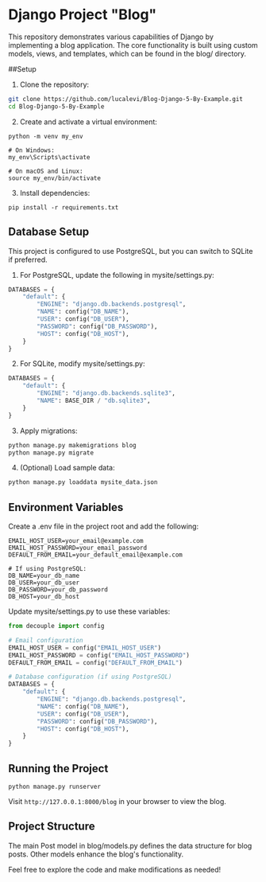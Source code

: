 # Django Project "Blog"
This repository demonstrates various capabilities of Django by implementing a blog application. The core functionality is built using custom models, views, and templates, which can be found in the blog/ directory.

##Setup
1. Clone the repository:

```bash
git clone https://github.com/lucalevi/Blog-Django-5-By-Example.git
cd Blog-Django-5-By-Example
```

2. Create and activate a virtual environment:

```
python -m venv my_env

# On Windows:
my_env\Scripts\activate

# On macOS and Linux:
source my_env/bin/activate
```

3. Install dependencies:
```
pip install -r requirements.txt
```

## Database Setup
This project is configured to use PostgreSQL, but you can switch to SQLite if preferred.

1. For PostgreSQL, update the following in mysite/settings.py:
```python
DATABASES = {
    "default": {
        "ENGINE": "django.db.backends.postgresql",
        "NAME": config("DB_NAME"),
        "USER": config("DB_USER"),
        "PASSWORD": config("DB_PASSWORD"),
        "HOST": config("DB_HOST"),
    }
}
```
2. For SQLite, modify mysite/settings.py:
```python
DATABASES = {
    "default": {
        "ENGINE": "django.db.backends.sqlite3",
        "NAME": BASE_DIR / "db.sqlite3",
    }
}
```

3. Apply migrations:

```python
python manage.py makemigrations blog
python manage.py migrate
```

4. (Optional) Load sample data:

```python
python manage.py loaddata mysite_data.json
```

## Environment Variables
Create a .env file in the project root and add the following:

```
EMAIL_HOST_USER=your_email@example.com
EMAIL_HOST_PASSWORD=your_email_password
DEFAULT_FROM_EMAIL=your_default_email@example.com

# If using PostgreSQL:
DB_NAME=your_db_name
DB_USER=your_db_user
DB_PASSWORD=your_db_password
DB_HOST=your_db_host
```

Update mysite/settings.py to use these variables:

```python
from decouple import config

# Email configuration
EMAIL_HOST_USER = config("EMAIL_HOST_USER")
EMAIL_HOST_PASSWORD = config("EMAIL_HOST_PASSWORD")
DEFAULT_FROM_EMAIL = config("DEFAULT_FROM_EMAIL")

# Database configuration (if using PostgreSQL)
DATABASES = {
    "default": {
        "ENGINE": "django.db.backends.postgresql",
        "NAME": config("DB_NAME"),
        "USER": config("DB_USER"),
        "PASSWORD": config("DB_PASSWORD"),
        "HOST": config("DB_HOST"),
    }
}
```

## Running the Project
```
python manage.py runserver
```
Visit `http://127.0.0.1:8000/blog` in your browser to view the blog.

## Project Structure
The main Post model in blog/models.py defines the data structure for blog posts. Other models enhance the blog's functionality.

Feel free to explore the code and make modifications as needed!
